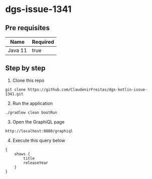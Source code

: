 # dgs-issue-1341

## Pre requisites

| Name    | Required |
|---------|----------|
| Java 11 | true     |


## Step by step 
1. Clone this repo
```
git clone https://github.com/ClaudenirFreitas/dgs-kotlin-issue-1341.git
```
2. Run the application
```
./gradlew clean bootRun
```
3. Open the GraphiQL page
```
http://localhost:8080/graphiql
```
4. Execute this query below
```
{
    shows {
        title
        releaseYear
    }
}
```
